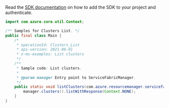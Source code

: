Read the [SDK documentation](https://github.com/Azure/azure-sdk-for-java/blob/azure-resourcemanager-servicefabric_1.0.0-beta.2/sdk/servicefabric/azure-resourcemanager-servicefabric/README.md) on how to add the SDK to your project and authenticate.

```java
import com.azure.core.util.Context;

/** Samples for Clusters List. */
public final class Main {
    /*
     * operationId: Clusters_List
     * api-version: 2021-06-01
     * x-ms-examples: List clusters
     */
    /**
     * Sample code: List clusters.
     *
     * @param manager Entry point to ServiceFabricManager.
     */
    public static void listClusters(com.azure.resourcemanager.servicefabric.ServiceFabricManager manager) {
        manager.clusters().listWithResponse(Context.NONE);
    }
}
```
